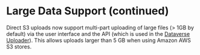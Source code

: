 # Large Data Support (continued)

Direct S3 uploads now support multi-part uploading of large files (> 1GB by default) via the user interface and the API (which is used in the [Dataverse Uploader](https://github.com/GlobalDataverseCommunityConsortium/dataverse-uploader)). This allows uploads larger than 5 GB when using Amazon AWS S3 stores.